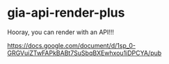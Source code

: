 gia-api-render-plus
===================
Hooray, you can render with an API!!!

https://docs.google.com/document/d/1sp_0-GRGVuiZTwFAPkBABt7SuSbqBXEwhxou1iDPCYA/pub
